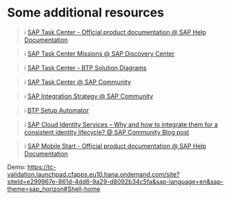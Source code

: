 # Some additional resources

> ℹ [SAP Task Center - Official product documentation @ SAP Help Documentation](https://help.sap.com/docs/TASK_CENTER)

> ℹ [SAP Task Center Missions @ SAP Discovery Center](https://discovery-center.cloud.sap/serviceCatalog/sap-task-center?region=all&tab=mission)

> ℹ [SAP Task Center - BTP Solution Diagrams ](https://github.com/SAP-samples/btp-task-center-integration/tree/main/docs/btp_solution_diagrams)

> ℹ [SAP Task Center @ SAP Community](https://community.sap.com/topics/task-center)

> ℹ [SAP Integration Strategy @ SAP Community](https://community.sap.com/topics/integration-strategy)

> ℹ [BTP Setup Automator](https://github.com/SAP-samples/btp-setup-automator)

> ℹ [SAP Cloud Identity Services – Why and how to integrate them for a consistent identity lifecycle? @ SAP Community Blog post](https://blogs.sap.com/2022/11/02/sap-cloud-identity-services-why-and-how-to-integrate-them-for-a-consistent-identity-lifecy)

> ℹ [SAP Mobile Start - Official product documentation @ SAP Help Documentation ](https://help.sap.com/docs/SAP_MOBILE_START)

Demo: https://tc-validation.launchpad.cfapps.eu10.hana.ondemand.com/site?siteId=e299967e-861d-4dd6-9a29-d8092b34c5fa&sap-language=en&sap-theme=sap_horizon#Shell-home
